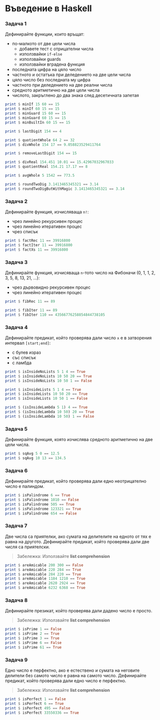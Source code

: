 # Въведение в Haskell

### Задача 1
Дефинирайте функции, които връщат:
 - по-малкото от две цели числа
    - добавете тест с отрицателни числа
    - използвайки `if-else`
    - използвайки guards
    - използвайки вградена функция
 - последната цифра на цяло число
 - частното и остатъка при деледението на две цели числа
 - цяло число без последната му цифра
 - частното при деледението на две реални числа
 - средното аритметично на две цели числа
 - числото, закръглено до два знака след десетичната запетая

```haskell
print $ minIf 15 60 == 15
print $ minIf 60 15 == 15
print $ minGuard 15 60 == 15
print $ minGuard 60 15 == 15
print $ minBuiltIn 60 15 == 15

print $ lastDigit 154 == 4

print $ quotientWhole 64 2 == 32
print $ divWhole 154 17 == 9.058823529411764

print $ removeLastDigit 154 == 15    

print $ divReal 154.451 10.01 == 15.42967032967033
print $ quotientReal 154.21 17.17 == 8

print $ avgWhole 5 1542 == 773.5

print $ roundTwoDig 3.1413465345321 == 3.14
print $ roundTwoDigButWithMagic 3.1413465345321 == 3.14
```

### Задача 2
Дефинирайте функция, изчисляваща `n!`:
 - чрез линейно рекурсивен процес
 - чрез линейно итеративен процес
 - чрез списък

```haskell
print $ factRec 11 == 39916800
print $ factIter 11 == 39916800
print $ factXs 11 == 39916800
```

### Задача 3
Дефинирайте функция, изчисяваща `n`-тото число на Фибоначи (0, 1, 1, 2, 3, 5, 8, 13, 21, ...):
 - чрез дървовидно рекурсивен процес
 - чрез линейно итеративен процес

```haskell
print $ fibRec 11 == 89

print $ fibIter 11 == 89
print $ fibIter 110 == 43566776258854844738105
```

### Задача 4
Дефинирайте предикат, който проверява дали число `x` е в затворения интервал `[start;end]`:
 - с булев израз
 - със списък
 - с ламбда

```haskell
print $ isInsideNoLists 5 1 4 == True
print $ isInsideNoLists 10 50 20 == True
print $ isInsideNoLists 10 50 1 == False

print $ isInsideLists 5 1 4 == True
print $ isInsideLists 10 50 20 == True
print $ isInsideLists 10 50 1 == False

print $ (isInsideLambda 5 1) 4 == True
print $ (isInsideLambda 10 50) 20 == True
print $ (isInsideLambda 10 50) 1 == False
```

### Задача 5
Дефинирайте функция, която изчислява средното аритметично на две цели числа.

```haskell
print $ sqAvg 5 0 == 12.5
print $ sqAvg 10 13 == 134.5
```

### Задача 6
Дефинирайте предикат, който проверява дали едно неотрицателно число е палиндом.

```haskell
print $ isPalindrome 6 == True
print $ isPalindrome 1010 == False
print $ isPalindrome 505 == True
print $ isPalindrome 123321 == True
print $ isPalindrome 654 == False
```

### Задача 7
Две числа са приятелки, ако сумата на делителите на едното от тях е равна на другото. Дефинирайте предикат, който проверява дали две числя са приятелски.

> Забележка: Използвайте **list comprehension**

```haskell
print $ areAmicable 200 300 == False
print $ areAmicable 220 284 == True
print $ areAmicable 284 220 == True
print $ areAmicable 1184 1210 == True
print $ areAmicable 2620 2924 == True
print $ areAmicable 6232 6368 == True
```

### Задача 8
Дефинирайте презикат, който проверява дали дадено число е просто.

> Забележка: Използвайте **list comprehension**

```haskell
print $ isPrime 1 == False
print $ isPrime 2 == True
print $ isPrime 3 == True
print $ isPrime 6 == False
print $ isPrime 61 == True
```

### Задача 9
Едно число е перфектно, ако е естествено и сумата на неговите делители без самото число е равна на самото число. Дефинирайте предикат, който проверява дали едно число е перфектно.

> Забележка: Използвайте **list comprehension**

```haskell
print $ isPerfect 1 == False
print $ isPerfect 6 == True
print $ isPerfect 495 == False
print $ isPerfect 33550336 == True
```